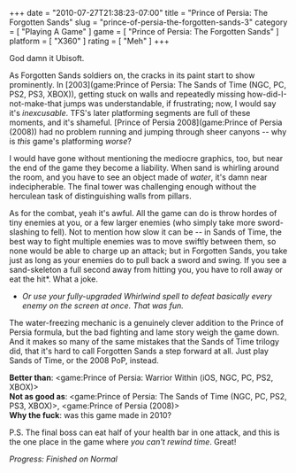+++
date = "2010-07-27T21:38:23-07:00"
title = "Prince of Persia: The Forgotten Sands"
slug = "prince-of-persia-the-forgotten-sands-3"
category = [ "Playing A Game" ]
game = [ "Prince of Persia: The Forgotten Sands" ]
platform = [ "X360" ]
rating = [ "Meh" ]
+++

God damn it Ubisoft.

As Forgotten Sands soldiers on, the cracks in its paint start to show prominently.  In [2003](game:Prince of Persia: The Sands of Time (NGC, PC, PS2, PS3, XBOX)), getting stuck on walls and repeatedly missing how-did-I-not-make-that jumps was understandable, if frustrating; now, I would say it's <i>inexcusable</i>.  TFS's later platforming segments are full of these moments, and it's shameful.  [Prince of Persia 2008](game:Prince of Persia (2008)) had no problem running and jumping through sheer canyons -- why is <i>this</i> game's platforming <i>worse</i>?

I would have gone without mentioning the mediocre graphics, too, but near the end of the game they become a liability.  When sand is whirling around the room, and you have to see an object made of <i>water</i>, it's damn near indecipherable.  The final tower was challenging enough without the herculean task of distinguishing walls from pillars.

As for the combat, yeah it's awful.  All the game can do is throw hordes of tiny enemies at you, or a few larger enemies (who simply take more sword-slashing to fell).  Not to mention how slow it can be -- in Sands of Time, the best way to fight multiple enemies was to move swiftly between them, so none would be able to charge up an attack; but in Forgotten Sands, you take just as long as your enemies do to pull back a sword and swing.  If you see a sand-skeleton a full second away from hitting you, you have to roll away or eat the hit*.  What a joke.

* <i>Or use your fully-upgraded Whirlwind spell to defeat basically every enemy on the screen at once.  That was fun.</i>

The water-freezing mechanic is a genuinely clever addition to the Prince of Persia formula, but the bad fighting and lame story weigh the game down.  And it makes so many of the same mistakes that the Sands of Time trilogy did, that it's hard to call Forgotten Sands a step forward at all.  Just play Sands of Time, or the 2008 PoP, instead.

<b>Better than</b>: <game:Prince of Persia: Warrior Within (iOS, NGC, PC, PS2, XBOX)>  
<b>Not as good as</b>: <game:Prince of Persia: The Sands of Time (NGC, PC, PS2, PS3, XBOX)>, <game:Prince of Persia (2008)>  
<b>Why the fuck</b>: was this game made in 2010?

P.S. The final boss can eat half of your health bar in one attack, and this is the one place in the game where <i>you can't rewind time</i>.  Great!

<i>Progress: Finished on Normal</i>